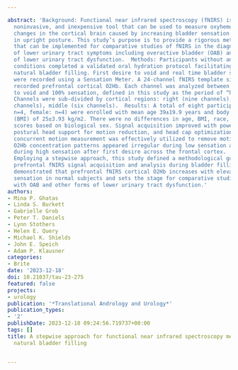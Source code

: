 ---
abstract: 'Background: Functional near infrared spectroscopy (fNIRS) is a versatile,
  noninvasive, and inexpensive tool that can be used to measure oxyhemoglobin (O2Hb)
  changes in the cortical brain caused by increasing bladder sensation during filling
  in upright posture. This study’s purpose is to provide a rigorous methodologic template
  that can be implemented for comparative studies of fNIRS in the diagnosis and management
  of lower urinary tract symptoms including overactive bladder (OAB) and other forms
  of lower urinary tract dysfunction.  Methods: Participants without any urologic
  conditions completed a validated oral hydration protocol facilitating and equilibrating
  natural bladder filling. First desire to void and real time bladder sensation (0–100%)
  were recorded using a Sensation Meter. A 24-channel fNIRS template simultaneously
  recorded prefrontal cortical O2Hb. Each channel was analyzed between “first desire”
  to void and 100% sensation, defined in this study as the period of “high sensation”.
  Channels were sub-divided by cortical regions: right (nine channels), left (nine
  channels), middle (six channels).  Results: A total of eight participants (male:
  n=4, female: n=4) were enrolled with mean age 39±19.9 years and body mass index
  (BMI) of 25±3.93 kg/m2. There were no differences in age, BMI, race, or OAB survey
  scores based on biological sex. Signal acquisition improved with power bank use,
  postural head support for motion reduction, and head cap optimization. Acceleration-based
  concurrent motion measurement was effectively utilized to remove motion artifacts.
  O2Hb concentration patterns appeared irregular during low sensation and increased
  during high sensation after first desire across the frontal cortex.  Conclusions:
  Employing a stepwise approach, this study defined a methodological guide for improved
  prefrontal fNIRS signal acquisition and analysis during bladder filling. The technique
  demonstrated that prefrontal fNIRS cortical O2Hb increases with elevated bladder
  sensation in normal subjects and sets the stage for comparative studies in individuals
  with OAB and other forms of lower urinary tract dysfunction.'
authors:
- Mina P. Ghatas
- Linda S. Burkett
- Gabrielle Grob
- Peter T. Daniels
- Lynn Stothers
- Helen E. Query
- Michael K. Shields
- John E. Speich
- Adam P. Klausner
categories:
- Brite
date: '2023-12-18'
doi: 10.21037/tau-23-275
featured: false
projects:
- urology
publication: '*Translational Andrology and Urology*'
publication_types:
- '2'
publishDate: 2023-12-18 09:24:56.719737+00:00
tags: []
title: A stepwise approach for functional near infrared spectroscopy measurement during
  natural bladder filling

---
